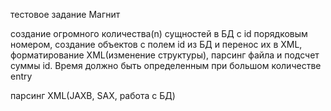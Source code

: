 тестовое задание Магнит

создание огромного количества(n) сущностей в БД с id порядковым номером, создание объектов с полем id из БД и перенос их в XML, форматирование XML(изменение структуры), парсинг файла и подсчет суммы id. Время должно быть определенным при большом количестве entry

парсинг XML(JAXB, SAX, работа с БД)